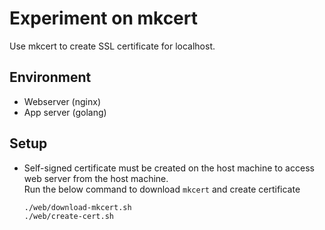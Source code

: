 # Experiment on mkcert
Use mkcert to create SSL certificate for localhost.

## Environment
- Webserver (nginx)
- App server (golang)

## Setup
- Self-signed certificate must be created on the host machine to access web
  server from the host machine.  
  Run the below command to download `mkcert` and create certificate
  ```
  ./web/download-mkcert.sh
  ./web/create-cert.sh
  ```

